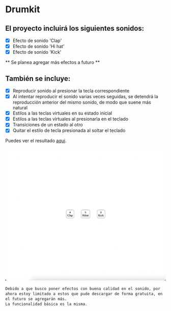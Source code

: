 # Drumkit

## El proyecto incluirá los siguientes sonidos:
- [X] Efecto de sonido 'Clap'
- [X] Efecto de sonido 'Hi hat'
- [X]  Efecto de sonido 'Kick'

** Se planea agregar más efectos a futuro **

## También se incluye:
- [X] Reproducir sonido al presionar la tecla correspondiente
- [X] Al intentar reproducir el sonido varias veces seguidas, se detendrá la reproducción anterior del mismo sonido, de modo que suene más natural
- [X] Estilos a las teclas virtuales en su estado inicial
- [X] Estilos a las teclas virtuales al presionarla en el teclado
- [X] Transiciones de un estado al otro
- [X] Quitar el estilo de tecla presionada al soltar el teclado

Puedes ver el resultado [aqui](https://raymundosantorski.github.io/drumkit/).

![Imagen muestra del resultado](./public/screenshot.png)

    Debido a que busco poner efectos con buena calidad en el sonido, por ahora estoy limitado a estos que pude descargar de forma gratuita, en el futuro se agregarán más.
    La funcionalidad básica es la misma.